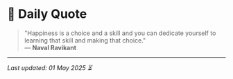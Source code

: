 # 📜 Daily Quote

> "Happiness is a choice and a skill and you can dedicate yourself to learning that skill and making that choice."  
> — **Naval Ravikant**

---

_Last updated: 01 May 2025 ⏳_
